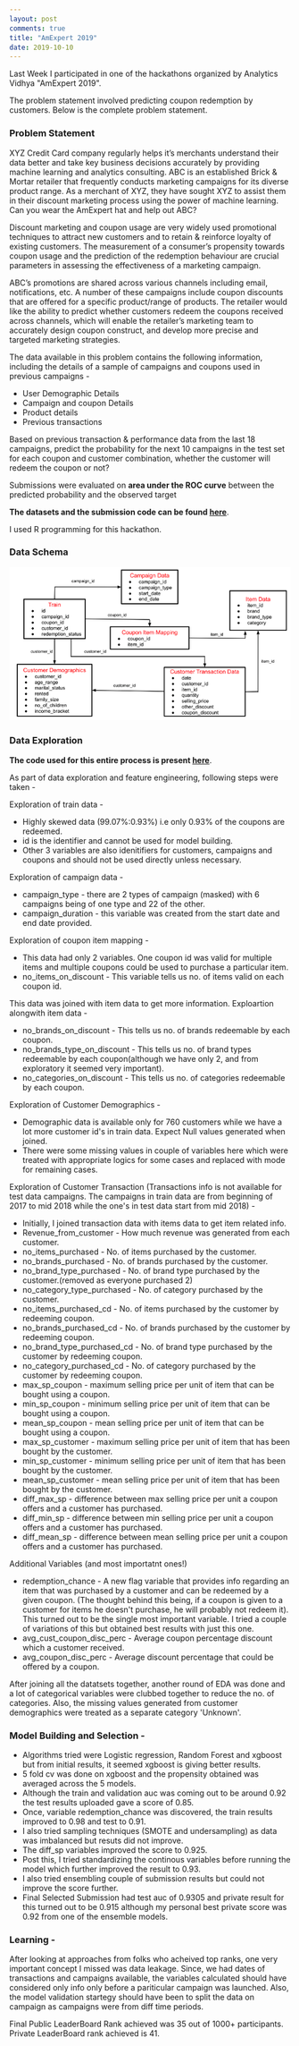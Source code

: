 ```yaml
---
layout: post
comments: true
title: "AmExpert 2019"
date: 2019-10-10
---
```


Last Week I participated in one of the hackathons organized by Analytics Vidhya "AmExpert 2019".

The problem statement involved predicting coupon redemption by customers. Below is the complete problem statement.

### Problem Statement

XYZ Credit Card company regularly helps it’s merchants understand their data better and take key business decisions accurately 
by providing machine learning and analytics consulting. ABC is an established Brick & Mortar retailer that frequently conducts 
marketing campaigns for its diverse product range. As a merchant of XYZ, they have sought XYZ to assist them in their discount 
marketing process using the power of machine learning. Can you wear the AmExpert hat and help out ABC?
 
Discount marketing and coupon usage are very widely used promotional techniques to attract new customers and to retain & reinforce 
loyalty of existing customers. The measurement of a consumer’s propensity towards coupon usage and the prediction of the redemption 
behaviour are crucial parameters in assessing the effectiveness of a marketing campaign.
 
ABC’s promotions are shared across various channels including email, notifications, etc. A number of these campaigns include coupon 
discounts that are offered for a specific product/range of products. The retailer would like the ability to predict whether customers 
redeem the coupons received across channels, which will enable the retailer’s marketing team to accurately design coupon construct, 
and develop more precise and targeted marketing strategies.
 
The data available in this problem contains the following information, including the details of a sample of campaigns and coupons 
used in previous campaigns -

- User Demographic Details
- Campaign and coupon Details
- Product details
- Previous transactions

Based on previous transaction & performance data from the last 18 campaigns, predict the probability for the next 10 campaigns 
in the test set for each coupon and customer combination, whether the customer will redeem the coupon or not?

Submissions were evaluated on **area under the ROC curve** between the predicted probability and the observed target

**The datasets and the submission code can be found [here](https://github.com/abhisheksanghai/AmExpert2019)**. 

I used R programming for this hackathon.

### Data Schema

![Schema Diagram](/images/Amexpert2019_Schema_diagram.png)

### Data Exploration

**The code used for this entire process is present [here](https://github.com/abhisheksanghai/AmExpert2019/blob/master/Code.R)**.

As part of data exploration and feature engineering, following steps were taken - 

Exploration of train data - 
  * Highly skewed data (99.07%:0.93%) i.e only 0.93% of the coupons are redeemed.
  * id is the identifier and cannot be used for model building.
  * Other 3 variables are also idenitifiers for customers, campaigns and coupons and should not be used directly unless necessary.
  
Exploration of campaign data - 
  * campaign_type - there are 2 types of campaign (masked) with 6 campaigns being of one type and 22 of the other.
  * campaign_duration - this variable was created from the start date and end date provided.
  
Exploration of coupon item mapping - 
  * This data had only 2 variables. One coupon id was valid for multiple items and multiple coupons could be used to purchase a particular item.
  * no_items_on_discount - This variable tells us no. of items valid on each coupon id.
  
This data was joined with item data to get more information. Exploartion alongwith item data - 
  * no_brands_on_discount - This tells us no. of brands redeemable by each coupon.
  * no_brands_type_on_discount - This tells us no. of brand types redeemable by each coupon(although we have only 2, and from exploratory it seemed very important).
  * no_categories_on_discount - This tells us no. of categories redeemable by each coupon.
  
Exploration of Customer Demographics - 
  * Demographic data is available only for 760 customers while we have a lot more customer id's in train data. Expect Null values generated when joined.
  * There were some missing values in couple of variables here which were treated with appropriate logics for some cases and replaced with mode for remaining cases.
  
Exploration of Customer Transaction (Transactions info is not available for test data campaigns. The campaigns in train data are from beginning of 2017 to mid 2018 while the one's in test data start from mid 2018) - 
  * Initially, I joined transaction data with items data to get item related info.
  * Revenue_from_customer - How much revenue was generated from each customer.
  * no_items_purchased - No. of items purchased by the customer.
  * no_brands_purchased - No. of brands purchased by the customer.
  * no_brand_type_purchased - No. of brand type purchased by the customer.(removed as everyone purchased 2)
  * no_category_type_purchased - No. of category purchased by the customer.
  * no_items_purchased_cd - No. of items purchased by the customer by redeeming coupon.
  * no_brands_purchased_cd - No. of brands purchased by the customer by redeeming coupon.
  * no_brand_type_purchased_cd - No. of brand type purchased by the customer by redeeming coupon.
  * no_category_purchased_cd - No. of category purchased by the customer by redeeming coupon.
  * max_sp_coupon - maximum selling price per unit of item that can be bought using a coupon.
  * min_sp_coupon - minimum selling price per unit of item that can be bought using a coupon.
  * mean_sp_coupon - mean selling price per unit of item that can be bought using a coupon.
  * max_sp_customer - maximum selling price per unit of item that has been bought by the customer.
  * min_sp_customer - minimum selling price per unit of item that has been bought by the customer.
  * mean_sp_customer - mean selling price per unit of item that has been bought by the customer.
  * diff_max_sp - difference between max selling price per unit a coupon offers and a customer has purchased.
  * diff_min_sp - difference between min selling price per unit a coupon offers and a customer has purchased.
  * diff_mean_sp - difference between mean selling price per unit a coupon offers and a customer has purchased.
  
 Additional Variables (and most importatnt ones!)
  * redemption_chance - A new flag variable that provides info regarding an item that was purchased by a customer and can be redeemed by a given coupon.
  (The thought behind this being, if a coupon is given to a customer for items he doesn't purchase, he will probably not redeem it). 
  This turned out to be the single most important variable. I tried a couple of variations of this but obtained best results with just this one.
  * avg_cust_coupon_disc_perc - Average coupon percentage discount which a customer received.
  * avg_coupon_disc_perc - Average discount percentage that could be offered by a coupon.
  
  After joining all the datatsets together, another round of EDA was done and a lot of categorical variables were clubbed together 
  to reduce the no. of categories. Also, the missing values generated from customer demographics were treated as a separate category 'Unknown'.
  
### Model Building and Selection - 

* Algorithms tried were Logistic regression, Random Forest and xgboost but from initial results, it seemed xgboost is giving better results.
* 5 fold cv was done on xgboost and the propensity obtained was averaged across the 5 models.
* Although the train and validation auc was coming out to be around 0.92 the test results uploaded gave a score of 0.85.
* Once, variable redemption_chance was discovered, the train results improved to 0.98 and test to 0.91.
* I also tried sampling techniques (SMOTE and undersampling) as data was imbalanced but resuts did not improve.
* The diff_sp variables improved the score to 0.925.
* Post this, I tried standardizing the continous variables before running the model which further improved the result to 0.93.
* I also tried ensembling couple of submission results but could not improve the score further.
* Final Selected Submission had test auc of 0.9305 and private result for this turned out to be 0.915 although my personal 
best private score was 0.92 from one of the ensemble models.

### Learning - 

After looking at approaches from folks who acheived top ranks, one very important concept I missed was data leakage. Since, we had dates of transactions and campaigns available, the variables calculated should have considered only info only before a pariticular campaign was launched. Also, the model validation startegy should have been to split the data on campaign as campaigns were from diff time periods.

Final Public LeaderBoard Rank achieved was 35 out of 1000+ participants. Private LeaderBoard rank achieved is 41.


